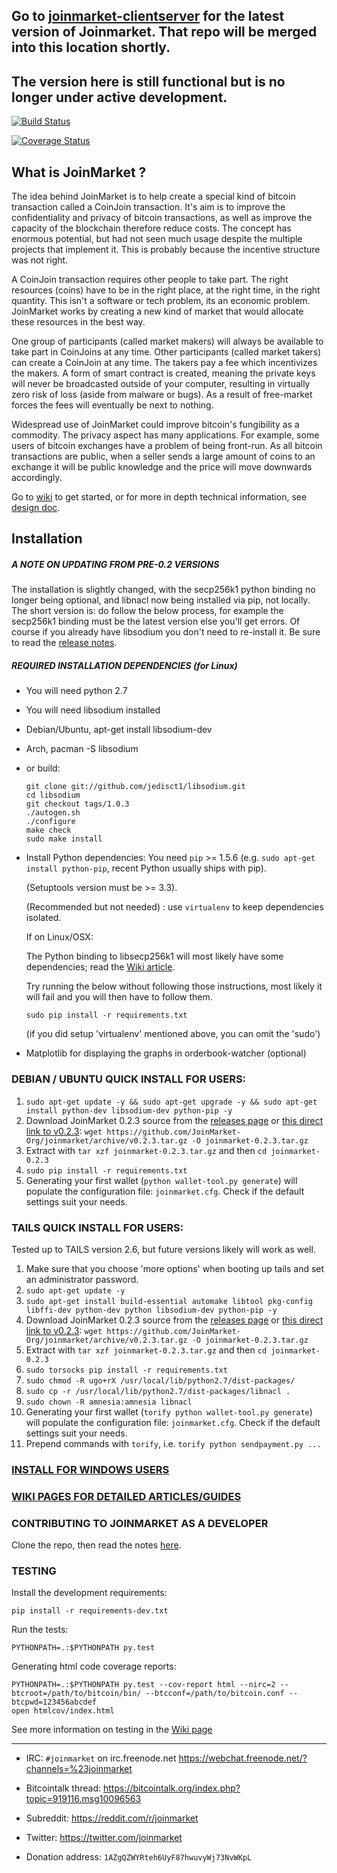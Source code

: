 
## Go to [joinmarket-clientserver](https://github.com/JoinMarket-Org/joinmarket-clientserver) for the latest version of Joinmarket. That repo will be merged into this location shortly.

## The version here is still functional but is no longer under active development.

[![Build Status](https://travis-ci.org/JoinMarket-Org/joinmarket.svg?branch=develop)](https://travis-ci.org/JoinMarket-Org/joinmarket.svg?branch=develop)

[![Coverage Status](https://coveralls.io/repos/github/JoinMarket-Org/joinmarket/badge.svg?branch=develop)](https://coveralls.io/github/JoinMarket-Org/joinmarket?branch=develop)

## What is JoinMarket ?

The idea behind JoinMarket is to help create a special kind of bitcoin transaction called a CoinJoin transaction. It's aim is to improve the confidentiality and privacy of bitcoin transactions, as well as improve the capacity of the blockchain therefore reduce costs. The concept has enormous potential, but had not seen much usage despite the multiple projects that implement it. This is probably because the incentive structure was not right.

A CoinJoin transaction requires other people to take part. The right resources (coins) have to be in the right place, at the right time, in the right quantity. This isn't a software or tech problem, its an economic problem. JoinMarket works by creating a new kind of market that would allocate these resources in the best way.

One group of participants (called market makers) will always be available to take part in CoinJoins at any time. Other participants (called market takers) can create a CoinJoin at any time. The takers pay a fee which incentivizes the makers. A form of smart contract is created, meaning the private keys will never be broadcasted outside of your computer, resulting in virtually zero risk of loss (aside from malware or bugs). As a result of free-market forces the fees will eventually be next to nothing. 

Widespread use of JoinMarket could improve bitcoin's fungibility as a commodity. The privacy aspect has many applications. For example, some users of bitcoin exchanges have a problem of being front-run. As all bitcoin transactions are public, when a seller sends a large amount of coins to an exchange it will be public knowledge and the price will move downwards accordingly.

Go to [wiki](https://github.com/JoinMarket-Org/joinmarket/wiki) to get started, or for more in depth technical information, see [design doc](https://github.com/JoinMarket-Org/JoinMarket-Docs/blob/master/High-level-design.md).

## Installation

##### A NOTE ON UPDATING FROM PRE-0.2 VERSIONS
The installation is slightly changed, with the secp256k1 python binding no longer being optional, and libnacl now being installed via pip, not locally. The short version is: do follow the below process, for example the secp256k1 binding must be the latest version else you'll get errors. Of course if you already have libsodium you don't need to re-install it. Be sure to read the [release notes](https://github.com/JoinMarket-Org/joinmarket/blob/develop/doc/release-notes-0.2.3.md).

##### REQUIRED INSTALLATION DEPENDENCIES (for Linux)

+ You will need python 2.7

+ You will need libsodium installed

 - Debian/Ubuntu, apt-get install libsodium-dev
 - Arch, pacman -S libsodium
 - or build:

    ```
    git clone git://github.com/jedisct1/libsodium.git
    cd libsodium
    git checkout tags/1.0.3
    ./autogen.sh
    ./configure
    make check
    sudo make install
    ```

+ Install Python dependencies:
    You need `pip` >= 1.5.6 (e.g. `sudo apt-get install python-pip`, recent Python usually ships with pip).

    (Setuptools version must be >= 3.3).

    (Recommended but not needed) : use `virtualenv` to keep dependencies isolated.

    If on Linux/OSX:

    The Python binding to libsecp256k1 will most likely have some dependencies; read the [Wiki article](https://github.com/JoinMarket-Org/joinmarket/wiki/Installing-the-libsecp256k1-binding).

    Try running the below without following those instructions, most likely it will fail and you will then have to follow them.

    ```
    sudo pip install -r requirements.txt
    ```
    (if you did setup 'virtualenv' mentioned above, you can omit the 'sudo')
    
+ Matplotlib for displaying the graphs in orderbook-watcher (optional)

### DEBIAN / UBUNTU QUICK INSTALL FOR USERS:

1. `sudo apt-get update -y && sudo apt-get upgrade -y && sudo apt-get install python-dev libsodium-dev python-pip -y`
2. Download JoinMarket 0.2.3 source from the [releases page](https://github.com/joinmarket-org/joinmarket/releases/tag/v0.2.3) or [this direct link to v0.2.3](https://github.com/JoinMarket-Org/joinmarket/archive/v0.2.3.tar.gz):
   `wget https://github.com/JoinMarket-Org/joinmarket/archive/v0.2.3.tar.gz -O joinmarket-0.2.3.tar.gz`
3. Extract with `tar xzf joinmarket-0.2.3.tar.gz` and then `cd joinmarket-0.2.3`
4. `sudo pip install -r requirements.txt`
5. Generating your first wallet (`python wallet-tool.py generate`) will populate the configuration file: `joinmarket.cfg`.
   Check if the default settings suit your needs.
   
### TAILS QUICK INSTALL FOR USERS:
Tested up to TAILS version 2.6, but future versions likely will work as well.

1. Make sure that you choose 'more options' when booting up tails and set an administrator password.
2. `sudo apt-get update -y`
3. `sudo apt-get install build-essential automake libtool pkg-config libffi-dev python-dev python libsodium-dev python-pip -y`
4. Download JoinMarket 0.2.3 source from the [releases page](https://github.com/joinmarket-org/joinmarket/releases/tag/v0.2.3) or [this direct link to v0.2.3](https://github.com/JoinMarket-Org/joinmarket/archive/v0.2.3.tar.gz):
   `wget https://github.com/JoinMarket-Org/joinmarket/archive/v0.2.3.tar.gz -O joinmarket-0.2.3.tar.gz`
5. Extract with `tar xzf joinmarket-0.2.3.tar.gz` and then `cd joinmarket-0.2.3`
6. `sudo torsocks pip install -r requirements.txt`
7. `sudo chmod -R ugo+rX /usr/local/lib/python2.7/dist-packages/`
8. `sudo cp -r /usr/local/lib/python2.7/dist-packages/libnacl .`
9. `sudo chown -R amnesia:amnesia libnacl`
10. Generating your first wallet (`torify python wallet-tool.py generate`) will populate the configuration file: `joinmarket.cfg`.
   Check if the default settings suit your needs.
11. Prepend commands with `torify`, i.e. `torify python sendpayment.py ...`

### [INSTALL FOR WINDOWS USERS](https://github.com/JoinMarket-Org/joinmarket/wiki/Installing-JoinMarket-on-Windows)

### [WIKI PAGES FOR DETAILED ARTICLES/GUIDES](https://github.com/joinmarket-org/joinmarket/wiki)

### CONTRIBUTING TO JOINMARKET AS A DEVELOPER

Clone the repo, then read the notes [here](./CONTRIBUTING.md).

### TESTING

Install the development requirements:

    pip install -r requirements-dev.txt

Run the tests:

    PYTHONPATH=.:$PYTHONPATH py.test

Generating html code coverage reports:

    PYTHONPATH=.:$PYTHONPATH py.test --cov-report html --nirc=2 --btcroot=/path/to/bitcoin/bin/ --btcconf=/path/to/bitcoin.conf --btcpwd=123456abcdef
    open htmlcov/index.html

See more information on testing in the [Wiki page](https://github.com/JoinMarket-Org/joinmarket/wiki/Testing)

---

+ IRC: `#joinmarket` on irc.freenode.net https://webchat.freenode.net/?channels=%23joinmarket

+ Bitcointalk thread: https://bitcointalk.org/index.php?topic=919116.msg10096563

+ Subreddit: https://reddit.com/r/joinmarket

+ Twitter: https://twitter.com/joinmarket

+ Donation address: `1AZgQZWYRteh6UyF87hwuvyWj73NvWKpL`
